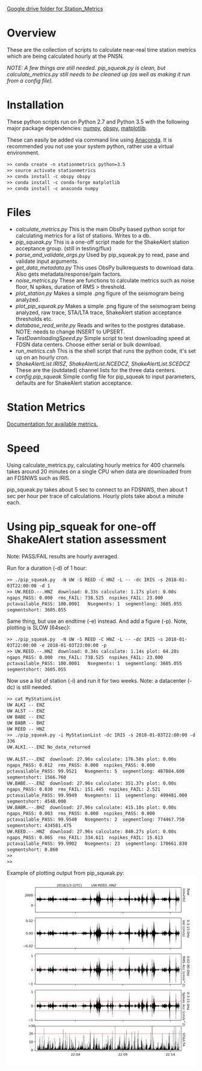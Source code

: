 
<a href="https://drive.google.com/drive/u/1/folders/0B8N_TOtFCLuyOVNUUmVuTzJTNHc">Google drive folder for Station_Metrics</a>

# Overview

These are the collection of scripts to calculate near-real time station metrics which are being calculated hourly at the PNSN.

*NOTE:  A few things are still needed.  pip_squeak.py is clean, but calculate_metrics.py still needs to be cleaned up (as well as making it run from a config file).*

# Installation

These python scripts run on Python 2.7 and Python 3.5 with the following major package dependencies:
<a href="http://www.numpy.org/">numpy</a>, <a href="https://github.com/obspy/obspy/wiki">obspy</a>, <a href="https://matplotlib.org">matplotlib</a>.

These can easily be added via command line using <a href="https://www.anaconda.com/">Anaconda</a>.  It is recommended you not use your system python, rather use a virtual environment.

```
>> conda create -n stationmetrics python=3.5
>> source activate stationmetrics
>> conda install -c obspy obspy
>> conda install -c conda-forge matplotlib
>> conda install -c anaconda numpy
```

# Files

- *calculate_metrics.py*       This is the main ObsPy based python script for calculating metrics for a list of stations.  Writes to a db. 
- *pip_squeak.py*              This is a one-off script made for the ShakeAlert station acceptance group. (still in testing/flux) 
- *parse_and_validate_args.py* Used by pip_squeak.py to read, pase and validate input arguments.
- *get_data_metadata.py*       This uses ObsPy bulkrequests to download data.  Also gets metadata/response/gain factors.
- *noise_metrics.py*           These are functions to calculate metrics such as noise floor, N spikes, duration of RMS > threshold.
- *plot_station.py*            Makes a simple .png figure of the seismogram being analyzed.
- *plot_pip_squeak.py*         Makes a simple .png figure of the seismogram being analyzed, raw trace, STA/LTA trace, ShakeAlert station acceptance thresholds etc.
- *database_read_write.py*     Reads and writes to the postgres database.  NOTE: needs to change INSERT to UPSERT.
- *TestDownloadingSpeed.py*    Simple script to test downloading speed at FDSN data centers. Choose either serial or bulk download.
- *run_metrics.csh*            This is the shell script that runs the python code, it's set up on an hourly cron.
- *ShakeAlertList.IRISZ, ShakeAlertList.NCEDCZ, ShakeAlertList.SCEDCZ* These are the (outdated) channel lists for the three data centers.
- *config.pip_squeak*          Simple config file for pip_squeak to input parameters, defaults are for ShakeAlert station acceptance.

# Station Metrics

<a href="https://github.com/pnsn/station_metrics/tree/master/station_metrics/metrics">Documentation for available metrics.</a>

# Speed

Using calculate_metrics.py, calculating hourly metrics for 400 channels takes around 20 minutes on a single CPU when data are downloaded from an FDSNWS such as IRIS.

pip_squeak.py takes about 5 sec to connect to an FDSNWS, then about 1 sec per hour per trace of calculations.  Hourly plots take about a minute each.

# Using pip_squeak for one-off ShakeAlert station assessment

Note: PASS/FAIL results are hourly averaged.

Run for a duration (-d) of 1 hour:
```
>> ./pip_squeak.py  -N UW -S REED -C HNZ -L -- -dc IRIS -s 2018-01-03T22:00:00 -d 1
>> UW.REED.--.HNZ  download: 0.33s calculate: 1.17s plot: 0.00s ngaps_PASS: 0.000  rms_FAIL: 738.525  nspikes_FAIL: 23.000  pctavailable_PASS: 100.0001   Nsegments: 1  segmentlong: 3605.055  segmentshort: 3605.055 
``` 

Same thing, but use an endtime (-e) instead.  And add a figure (-p).  Note, plotting is SLOW (64sec):
```
>> ./pip_squeak.py  -N UW -S REED -C HNZ -L -- -dc IRIS -s 2018-01-03T22:00:00 -e 2018-01-03T23:00:00 -p
>> UW.REED.--.HNZ  download: 0.34s calculate: 1.14s plot: 64.28s ngaps_PASS: 0.000  rms_FAIL: 738.525  nspikes_FAIL: 23.000  pctavailable_PASS: 100.0001   Nsegments: 1  segmentlong: 3605.055  segmentshort: 3605.055 
```

Now use a list of station (-i) and run it for two weeks.  Note: a datacenter (-dc) is still needed.
```
>> cat MyStationList 
UW ALKI -- ENZ
UW ALST -- ENZ
UW BABE -- ENZ
UW BABR -- BHZ
UW REED -- HNZ
>> ./pip_squeak.py -i MyStationList -dc IRIS -s 2018-01-03T22:00:00 -d 336
UW.ALKI.--.ENZ No_data_returned

UW.ALST.--.ENZ  download: 27.96s calculate: 176.58s plot: 0.00s ngaps_PASS: 0.012  rms_PASS: 0.000  nspikes_PASS: 0.000  pctavailable_PASS: 99.9521   Nsegments: 5  segmentlong: 487084.600  segmentshort: 1566.760 
UW.BABE.--.ENZ  download: 27.96s calculate: 351.37s plot: 0.00s ngaps_PASS: 0.030  rms_FAIL: 151.445  nspikes_FAIL: 2.521  pctavailable_PASS: 99.9949   Nsegments: 11  segmentlong: 499481.000  segmentshort: 4548.000 
UW.BABR.--.BHZ  download: 27.96s calculate: 415.10s plot: 0.00s ngaps_PASS: 0.003  rms_PASS: 0.000  nspikes_PASS: 0.000  pctavailable_PASS: 99.9540   Nsegments: 2  segmentlong: 774467.750  segmentshort: 434581.475 
UW.REED.--.HNZ  download: 27.96s calculate: 840.27s plot: 0.00s ngaps_PASS: 0.065  rms_FAIL: 334.611  nspikes_FAIL: 15.613  pctavailable_PASS: 99.9902   Nsegments: 23  segmentlong: 170661.830  segmentshort: 0.860 
>> 
>>
```

Example of plotting output from pip_squeak.py:
<img src="https://github.com/pnsn/station_metrics/blob/master/station_metrics/img/WAVEFORMS.2018.1.3.22.UW.REED..HNZ.png" width=800 alt="Metric: Noise Floor" />

